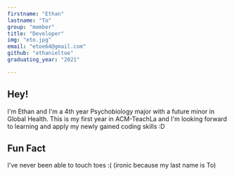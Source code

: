 ```yaml
---
firstname: "Ethan"
lastname: "To"
group: "member"
title: "Developer"
img: "eto.jpg"
email: "etoe64@gmail.com"
github: "ethanieltoe"
graduating_year: "2021"

---
```


## Hey!
I'm Ethan and I'm a 4th year Psychobiology major with a future minor in Global Health. This is my first year in ACM-TeachLa and I'm looking forward to learning and apply my newly gained coding skills :D
## Fun Fact
I've never been able to touch toes :( (ironic because my last name is To)
